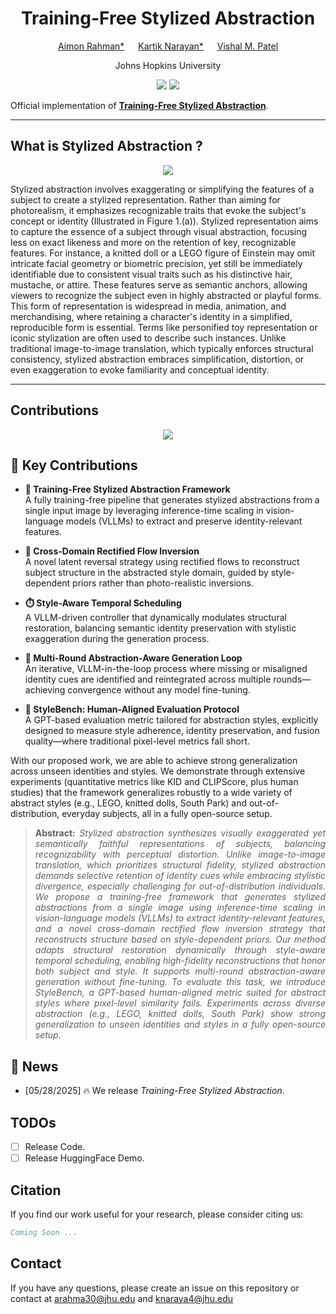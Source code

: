 <div align="center">

# Training-Free Stylized Abstraction

[Aimon Rahman*](https://aimansnigdha.github.io) &emsp; [Kartik Narayan*](https://kartik-3004.github.io/portfolio/) &emsp; [Vishal M. Patel](https://engineering.jhu.edu/faculty/vishal-patel/)  

Johns Hopkins University

<a href='https://kartik-3004.github.io/TF-SA/'><img src='https://img.shields.io/badge/Project-Page-blue'></a>
<a href='https://arxiv.org/abs/2505.22663'><img src='https://img.shields.io/badge/Paper-arXiv-red'></a>

</div>

Official implementation of **[Training-Free Stylized Abstraction](https://kartik-3004.github.io/TF-SA/)**.
<hr />

## What is Stylized Abstraction ?
<p align="center" width="100%">
  <img src='docs/static/images/intro_figs.png'>
</p>

Stylized abstraction involves exaggerating or simplifying the features of a subject to create a stylized representation. Rather than aiming for photorealism, it emphasizes recognizable traits that evoke the subject's concept or identity (Illustrated in Figure 1.(a)). Stylized representation aims to capture the essence of a subject through visual abstraction, focusing less on exact likeness and more on the retention of key, recognizable features. For instance, a knitted doll or a LEGO figure of Einstein may omit intricate facial geometry or biometric precision, yet still be immediately identifiable due to consistent visual traits such as his distinctive hair, mustache, or attire. These features serve as semantic anchors, allowing viewers to recognize the subject even in highly abstracted or playful forms. This form of representation is widespread in media, animation, and merchandising, where retaining a character's identity in a simplified, reproducible form is essential. Terms like personified toy representation or iconic stylization are often used to describe such instances. Unlike traditional image-to-image translation, which typically enforces structural consistency, stylized abstraction embraces simplification, distortion, or even exaggeration to evoke familiarity and conceptual identity.

---

## Contributions
<p align="center" width="100%">
  <img src='docs/static/images/main_figure.png'>
</p>

## 🔑 Key Contributions

- **🧠 Training-Free Stylized Abstraction Framework**  
  A fully training-free pipeline that generates stylized abstractions from a single input image by leveraging inference-time scaling in vision-language models (VLLMs) to extract and preserve identity-relevant features.

- **🔁 Cross-Domain Rectified Flow Inversion**  
  A novel latent reversal strategy using rectified flows to reconstruct subject structure in the abstracted style domain, guided by style-dependent priors rather than photo-realistic inversions.

- **⏱️ Style-Aware Temporal Scheduling**  
  A VLLM-driven controller that dynamically modulates structural restoration, balancing semantic identity preservation with stylistic exaggeration during the generation process.

- **🔄 Multi-Round Abstraction-Aware Generation Loop**  
  An iterative, VLLM-in-the-loop process where missing or misaligned identity cues are identified and reintegrated across multiple rounds—achieving convergence without any model fine-tuning.

- **🧪 StyleBench: Human-Aligned Evaluation Protocol**  
  A GPT-based evaluation metric tailored for abstraction styles, explicitly designed to measure style adherence, identity preservation, and fusion quality—where traditional pixel-level metrics fall short.

With our proposed work, we are able to achieve strong generalization across unseen identities and styles. We demonstrate through extensive experiments (quantitative metrics like KID and CLIPScore, plus human studies) that the framework generalizes robustly to a wide variety of abstract styles (e.g., LEGO, knitted dolls, South Park) and out-of-distribution, everyday subjects, all in a fully open-source setup.


> **<p align="justify"> Abstract:** *Stylized abstraction synthesizes visually exaggerated yet semantically
> faithful representations of subjects, balancing recognizability with perceptual distortion. Unlike
> image-to-image translation, which prioritizes structural fidelity, stylized abstraction demands selective
> retention of identity cues while embracing stylistic divergence, especially challenging for out-of-distribution
> individuals. We propose a training-free framework that generates stylized abstractions from a single image
> using inference-time scaling in vision-language models (VLLMs) to extract identity-relevant features, and a
> novel cross-domain rectified flow inversion strategy that reconstructs structure based on style-dependent
> priors. Our method adapts structural restoration dynamically through style-aware temporal scheduling, enabling
> high-fidelity reconstructions that honor both subject and style. It supports multi-round abstraction-aware
> generation without fine-tuning. To evaluate this task, we introduce StyleBench, a GPT-based human-aligned
> metric suited for abstract styles where pixel-level similarity fails. Experiments across diverse abstraction
> (e.g., LEGO, knitted dolls, South Park) show strong generalization to unseen identities and styles in a
> fully open-source setup.* </p>

## :rocket: News
- [05/28/2025] 🔥 We release <i>Training-Free Stylized Abstraction</i>.


## TODOs
- [ ] Release Code.
- [ ] Release HuggingFace Demo.

## Citation
If you find our work useful for your research, please consider citing us:

```bibtex
Coming Soon ...
```
## Contact
If you have any questions, please create an issue on this repository or contact at arahma30@jhu.edu and knaraya4@jhu.edu
